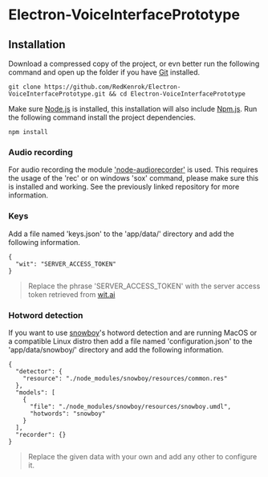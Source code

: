 # Electron-VoiceInterfacePrototype

## Installation
Download a compressed copy of the project, or evn better run the following command and open up the folder if you have [Git](https://git-scm.com) installed.
```
git clone https://github.com/RedKenrok/Electron-VoiceInterfacePrototype.git && cd Electron-VoiceInterfacePrototype
```

Make sure [Node.js](htpps://nodejs.org) is installed, this installation will also include [Npm.js](htpps://npmjs.org). Run the following command install the project dependencies.
```
npm install
```

### Audio recording
For audio recording the module ['node-audiorecorder'](https://github.com/RedKenrok/node-audiorecorder) is used. This requires the usage of the 'rec' or on windows 'sox' command, please make sure this is installed and working. See the previously linked repository for more information.

### Keys
Add a file named 'keys.json' to the 'app/data/' directory and add the following information.
```
{
  "wit": "SERVER_ACCESS_TOKEN"
}
```

> Replace the phrase 'SERVER_ACCESS_TOKEN' with the server access token retrieved from [wit.ai](https://www.wit.ai)

### Hotword detection
If you want to use [snowboy](https://snowboy.kitt.ai)'s hotword detection and are running MacOS or a compatible Linux distro then add a file named 'configuration.json' to the 'app/data/snowboy/' directory and add the following information.

```
{
  "detector": {
    "resource": "./node_modules/snowboy/resources/common.res"
  },
  "models": [
    {
      "file": "./node_modules/snowboy/resources/snowboy.umdl",
      "hotwords": "snowboy"
    }
  ],
  "recorder": {}
}
```

> Replace the given data with your own and add any other to configure it.
